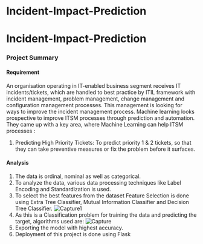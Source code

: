 # Incident-Impact-Prediction
# Incident-Impact-Prediction
### Project Summary 
#### Requirement 
An organisation operating in IT-enabled business segment receives IT incidents/tickets, which are handled to best practice by ITIL framework with incident management, problem management, change management and configuration management processes. This management is looking for ways to improve the incident management process.  Machine learning looks prospective to improve ITSM processes through prediction and automation.
They came up with a key area, where Machine Learning can help ITSM processes :
1. Predicting High Priority Tickets: To predict priority 1 & 2 tickets, so that they can take preventive measures or fix the problem before it surfaces.
#### Analysis
1. The data is ordinal, nominal as well as categorical. 
2. To analyze the data, various data processing techniques like Label Encoding and Standardization is used.
3. To select the best features from the dataset Feature Selection is done using Extra Tree Classifier, Mutual Information Classifier and Decision Tree Classifier.
![Capture1](https://user-images.githubusercontent.com/66661758/113299158-33a7cd80-931a-11eb-8145-757db8ab0df5.PNG)
4. As this is a Classification problem for training the data and predicting the target, algorithms used are:
![Capture](https://user-images.githubusercontent.com/66661758/113298504-8c2a9b00-9319-11eb-85fa-5b455a9bb255.PNG)
5. Exporting the model with highest accuracy.
6. Deployment of this project is done using Flask
